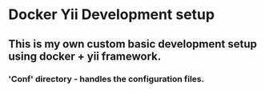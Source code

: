 # Docker Yii Development setup

## This is my own custom basic development setup using docker + yii framework.

### 'Conf' directory - handles the configuration files.